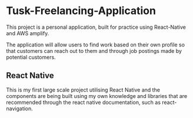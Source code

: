 # Tusk-Freelancing-Application

This project is a personal application, built for practice using React-Native and AWS amplify.

The application will allow users to find work based on their own profile so that customers can reach out to them and through job postings made by potential customers.

## React Native

This is my first large scale project utilising React Native and the components are being built using my own knowledge and libraries that are recommended through the react native documentation, such as react-navigation.
